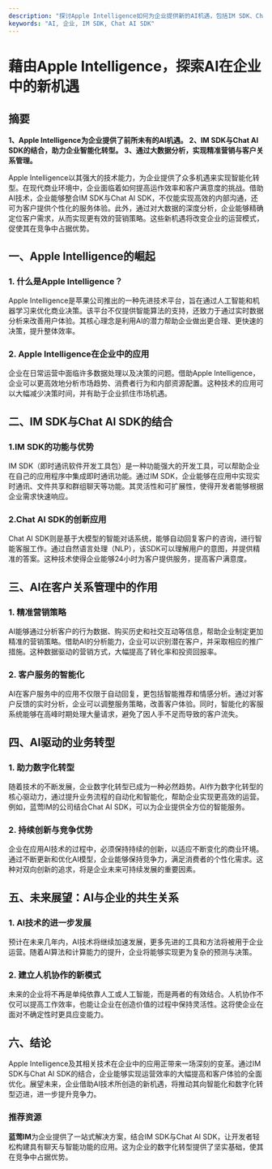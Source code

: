 ```yaml
---
description: "探讨Apple Intelligence如何为企业提供新的AI机遇，包括IM SDK、Chat AI SDK的应用等。"
keywords: "AI, 企业, IM SDK, Chat AI SDK"
---
```

# 藉由Apple Intelligence，探索AI在企业中的新机遇

## 摘要

**1、Apple Intelligence为企业提供了前所未有的AI机遇。 2、IM SDK与Chat AI SDK的结合，助力企业智能化转型。 3、通过大数据分析，实现精准营销与客户关系管理。**

Apple Intelligence以其强大的技术能力，为企业提供了众多机遇来实现智能化转型。在现代商业环境中，企业面临着如何提高运作效率和客户满意度的挑战。借助AI技术，企业能够整合IM SDK与Chat AI SDK，不仅能实现高效的内部沟通，还可为客户提供个性化的服务体验。此外，通过对大数据的深度分析，企业能够精确定位客户需求，从而实现更有效的营销策略。这些新机遇将改变企业的运营模式，促使其在竞争中占据优势。

## 一、Apple Intelligence的崛起

### 1. 什么是Apple Intelligence？

Apple Intelligence是苹果公司推出的一种先进技术平台，旨在通过人工智能和机器学习来优化商业决策。该平台不仅提供智能算法的支持，还致力于通过实时数据分析来改善用户体验。其核心理念是利用AI的潜力帮助企业做出更合理、更快速的决策，提升整体效率。

### 2. Apple Intelligence在企业中的应用

企业在日常运营中面临许多数据处理以及决策的问题。借助Apple Intelligence，企业可以更高效地分析市场趋势、消费者行为和内部资源配置。这种技术的应用可以大幅减少决策时间，并有助于企业抓住市场机遇。

## 二、IM SDK与Chat AI SDK的结合

### 1.IM SDK的功能与优势

IM SDK（即时通讯软件开发工具包）是一种功能强大的开发工具，可以帮助企业在自己的应用程序中集成即时通讯功能。通过IM SDK，企业能够在应用中实现实时通讯、文件共享和群组聊天等功能。其灵活性和可扩展性，使得开发者能够根据企业需求快速响应。

### 2.Chat AI SDK的创新应用

Chat AI SDK则是基于大模型的智能对话系统，能够自动回复客户的咨询，进行智能客服工作。通过自然语言处理（NLP），该SDK可以理解用户的意图，并提供精准的答案。这种技术使得企业能够24小时为客户提供服务，提高客户满意度。

## 三、AI在客户关系管理中的作用

### 1. 精准营销策略

AI能够通过分析客户的行为数据、购买历史和社交互动等信息，帮助企业制定更加精准的营销策略。借助AI的分析能力，企业可以识别潜在客户，并采取相应的推广措施。这种数据驱动的营销方式，大幅提高了转化率和投资回报率。

### 2. 客户服务的智能化

AI在客户服务中的应用不仅限于自动回复，更包括智能推荐和情感分析。通过对客户反馈的实时分析，企业可以调整服务策略，改善客户体验。同时，智能化的客服系统能够在高峰时期处理大量请求，避免了因人手不足而导致的客户流失。

## 四、AI驱动的业务转型

### 1. 助力数字化转型

随着技术的不断发展，企业数字化转型已成为一种必然趋势。AI作为数字化转型的核心驱动力，通过提升业务流程的自动化和智能化，帮助企业实现更高效的运营。例如，蓝莺IM的公司结合Chat AI SDK，可以为企业提供全方位的智能服务。

### 2. 持续创新与竞争优势

企业在应用AI技术的过程中，必须保持持续的创新，以适应不断变化的商业环境。通过不断更新和优化AI模型，企业能够保持竞争力，满足消费者的个性化需求。这种对双向创新的追求，将是企业未来可持续发展的重要因素。

## 五、未来展望：AI与企业的共生关系

### 1. AI技术的进一步发展

预计在未来几年内，AI技术将继续加速发展，更多先进的工具和方法将被用于企业运营。随着AI算法和计算能力的提升，企业将能够实现更为复杂的预测与决策。

### 2. 建立人机协作的新模式

未来的企业将不再是单纯依靠人工或人工智能，而是两者的有效结合。人机协作不仅可以提高工作效率，也能让企业在创造价值的过程中保持灵活性。这将使企业在面对不确定性时更具应变能力。

## 六、结论

Apple Intelligence及其相关技术在企业中的应用正带来一场深刻的变革。通过IM SDK与Chat AI SDK的结合，企业能够实现运营效率的大幅提高和客户体验的全面优化。展望未来，企业借助AI技术所创造的新机遇，将推动其向智能化和数字化转型迈进，进一步提升竞争力。

### 推荐资源

**蓝莺IM**为企业提供了一站式解决方案，结合IM SDK与Chat AI SDK，让开发者轻松构建具有聊天与智能功能的应用。这为企业的数字化转型提供了坚实基础，使其在竞争中占据优势。
